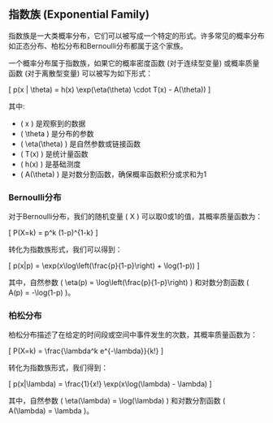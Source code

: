 ## 指数族 (Exponential Family)

指数族是一大类概率分布，它们可以被写成一个特定的形式。许多常见的概率分布如正态分布、柏松分布和Bernoulli分布都属于这个家族。

一个概率分布属于指数族，如果它的概率密度函数 (对于连续型变量) 或概率质量函数 (对于离散型变量) 可以被写为如下形式：

\[ p(x | \theta) = h(x) \exp(\eta(\theta) \cdot T(x) - A(\theta)) \]

其中:

- \( x \) 是观察到的数据
- \( \theta \) 是分布的参数
- \( \eta(\theta) \) 是自然参数或链接函数
- \( T(x) \) 是统计量函数
- \( h(x) \) 是基础测度
- \( A(\theta) \) 是对数分割函数，确保概率函数积分或求和为1

### Bernoulli分布

对于Bernoulli分布，我们的随机变量 \( X \) 可以取0或1的值，其概率质量函数为：

\[ P(X=k) = p^k (1-p)^{1-k} \]

转化为指数族形式，我们可以得到：

\[ p(x|p) = \exp(x\log\left(\frac{p}{1-p}\right) + \log(1-p)) \]

其中，自然参数 \( \eta(p) = \log\left(\frac{p}{1-p}\right) \) 和对数分割函数 \( A(p) = -\log(1-p) \)。

### 柏松分布

柏松分布描述了在给定的时间段或空间中事件发生的次数，其概率质量函数为：

\[ P(X=k) = \frac{\lambda^k e^{-\lambda}}{k!} \]

转化为指数族形式，我们得到：

\[ p(x|\lambda) = \frac{1}{x!} \exp(x\log(\lambda) - \lambda) \]

其中，自然参数 \( \eta(\lambda) = \log(\lambda) \) 和对数分割函数 \( A(\lambda) = \lambda \)。
